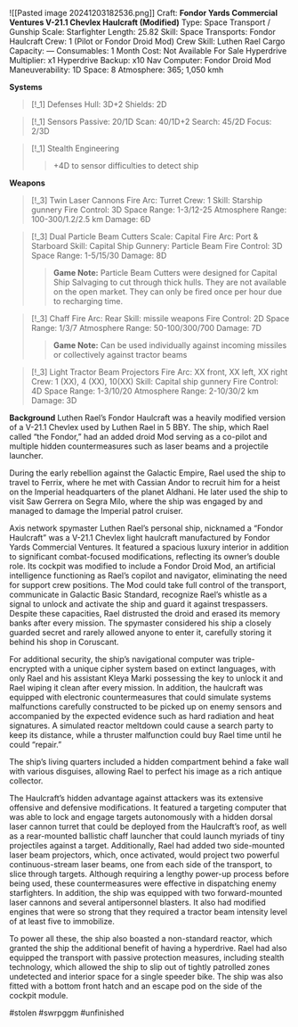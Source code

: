 ![[Pasted image 20241203182536.png]]
Craft: **Fondor Yards Commercial Ventures V-21.1 Chevlex Haulcraft (Modified)**
Type: Space Transport / Gunship
Scale: Starfighter
Length: 25.82
Skill: Space Transports: Fondor Haulcraft
Crew: 1 (Pilot or Fondor Droid Mod)
Crew Skill: Luthen Rael
Cargo Capacity: —
Consumables: 1 Month
Cost: Not Available For Sale
Hyperdrive Multiplier: x1
Hyperdrive Backup: x10
Nav Computer: Fondor Droid Mod
Maneuverability: 1D
Space: 8
Atmosphere: 365; 1,050 kmh

**Systems**
> [!_1] Defenses
> Hull: 3D+2
> Shields: 2D

> [!_1] Sensors
> Passive: 20/1D
> Scan: 40/1D+2
> Search: 45/2D
> Focus: 2/3D

> [!_1] Stealth Engineering
> > +4D to sensor difficulties to detect ship

**Weapons**
> [!_3] Twin Laser Cannons
> Fire Arc: Turret
> Crew: 1
> Skill: Starship gunnery
> Fire Control: 3D
> Space Range: 1-3/12-25
> Atmosphere Range: 100-300/1.2/2.5 km
> Damage: 6D

> [!_3] Dual Particle Beam Cutters
> Scale: Capital
> Fire Arc: Port & Starboard
> Skill: Capital Ship Gunnery: Particle Beam
> Fire Control: 3D
> Space Range: 1-5/15/30
> Damage: 8D
> > **Game Note:** Particle Beam Cutters were designed for Capital Ship Salvaging to cut through thick hulls. They are not available on the open market. They can only be fired once per hour due to recharging time.

> [!_3] Chaff
> Fire Arc: Rear
> Skill: missile weapons
> Fire Control: 2D
> Space Range: 1/3/7
> Atmosphere Range: 50-100/300/700
> Damage: 7D
> > **Game Note:** Can be used individually against incoming missiles or collectively against tractor beams

> [!_3] Light Tractor Beam Projectors
> Fire Arc: XX front, XX left, XX right
> Crew: 1 (XX), 4 (XX), 10(XX)
> Skill: Capital ship gunnery
> Fire Control: 4D
> Space Range: 1-3/10/20
> Atmosphere Range: 2-10/30/2 km
> Damage: 3D

**Background**
Luthen Rael’s Fondor Haulcraft was a heavily modified version of a V-21.1 Chevlex used by Luthen Rael in 5 BBY. The ship, which Rael called “the Fondor,” had an added droid Mod serving as a co-pilot and multiple hidden countermeasures such as laser beams and a projectile launcher.

During the early rebellion against the Galactic Empire, Rael used the ship to travel to Ferrix, where he met with Cassian Andor to recruit him for a heist on the Imperial headquarters of the planet Aldhani. He later used the ship to visit Saw Gerrera on Segra Milo, where the ship was engaged by and managed to damage the Imperial patrol cruiser.

Axis network spymaster Luthen Rael’s personal ship, nicknamed a “Fondor Haulcraft” was a V-21.1 Chevlex light haulcraft manufactured by Fondor Yards Commercial Ventures. It featured a spacious luxury interior in addition to significant combat-focused modifications, reflecting its owner’s double role. Its cockpit was modified to include a Fondor Droid Mod, an artificial intelligence functioning as Rael’s copilot and navigator, eliminating the need for support crew positions. The Mod could take full control of the transport, communicate in Galactic Basic Standard, recognize Rael’s whistle as a signal to unlock and activate the ship and guard it against trespassers. Despite these capacities, Rael distrusted the droid and erased its memory banks after every mission. The spymaster considered his ship a closely guarded secret and rarely allowed anyone to enter it, carefully storing it behind his shop in Coruscant.

For additional security, the ship’s navigational computer was triple-encrypted with a unique cipher system based on extinct languages, with only Rael and his assistant Kleya Marki possessing the key to unlock it and Rael wiping it clean after every mission. In addition, the haulcraft was equipped with electronic countermeasures that could simulate systems malfunctions carefully constructed to be picked up on enemy sensors and accompanied by the expected evidence such as hard radiation and heat signatures. A simulated reactor meltdown could cause a search party to keep its distance, while a thruster malfunction could buy Rael time until he could “repair.”

The ship’s living quarters included a hidden compartment behind a fake wall with various disguises, allowing Rael to perfect his image as a rich antique collector.

The Haulcraft’s hidden advantage against attackers was its extensive offensive and defensive modifications. It featured a targeting computer that was able to lock and engage targets autonomously with a hidden dorsal laser cannon turret that could be deployed from the Haulcraft’s roof, as well as a rear-mounted ballistic chaff launcher that could launch myriads of tiny projectiles against a target. Additionally, Rael had added two side-mounted laser beam projectors, which, once activated, would project two powerful continuous-stream laser beams, one from each side of the transport, to slice through targets. Although requiring a lengthy power-up process before being used, these countermeasures were effective in dispatching enemy starfighters. In addition, the ship was equipped with two forward-mounted laser cannons and several antipersonnel blasters. It also had modified engines that were so strong that they required a tractor beam intensity level of at least five to immobilize.

To power all these, the ship also boasted a non-standard reactor, which granted the ship the additional benefit of having a hyperdrive. Rael had also equipped the transport with passive protection measures, including stealth technology, which allowed the ship to slip out of tightly patrolled zones undetected and interior space for a single speeder bike. The ship was also fitted with a bottom front hatch and an escape pod on the side of the cockpit module.

#stolen #swrpggm #unfinished 